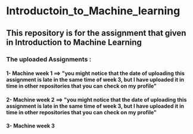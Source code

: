 # Introductoin_to_Machine_learning
## This repository is for the assignment that given in Introduction to Machine Learning

### The uploaded Assignments :
#### 1- Machine week 1 ==> "you might notice that the date of uploading this assignment is late in the same time of week 3, but I have uploaded it in time in other repositories that you can check on my profile"
#### 2- Machine week 2 ==> "you might notice that the date of uploading this assignment is late in the same time of week 3, but I have uploaded it in time in other repositories that you can check on my profile"
#### 3- Machine week 3
